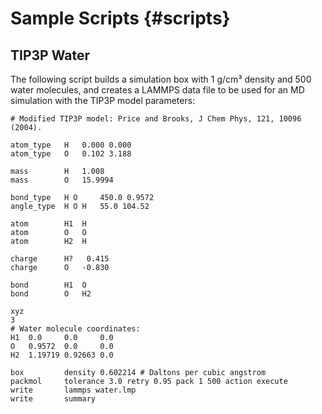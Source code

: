 Sample Scripts    {#scripts}
==============

TIP3P Water
-----------

The following script builds a simulation box with 1 g/cm³ density and 500 water molecules, and creates a LAMMPS data file to be used for an MD simulation with the TIP3P model parameters:

	# Modified TIP3P model: Price and Brooks, J Chem Phys, 121, 10096 (2004).

	atom_type	H	0.000 0.000
	atom_type	O	0.102 3.188

	mass		H	1.008
	mass		O	15.9994

	bond_type	H O  	450.0 0.9572
	angle_type	H O H	55.0 104.52

	atom		H1	H
	atom		O	O
	atom		H2	H

	charge		H?	 0.415
	charge		O	-0.830

	bond		H1	O
	bond		O 	H2

	xyz
	3
	# Water molecule coordinates:
	H1	0.0    	0.0    	0.0
	O 	0.9572 	0.0    	0.0
	H2	1.19719	0.92663	0.0

	box    		density 0.602214 # Daltons per cubic angstrom
	packmol		tolerance 3.0 retry 0.95 pack 1 500 action execute
	write		lammps water.lmp
	write		summary


